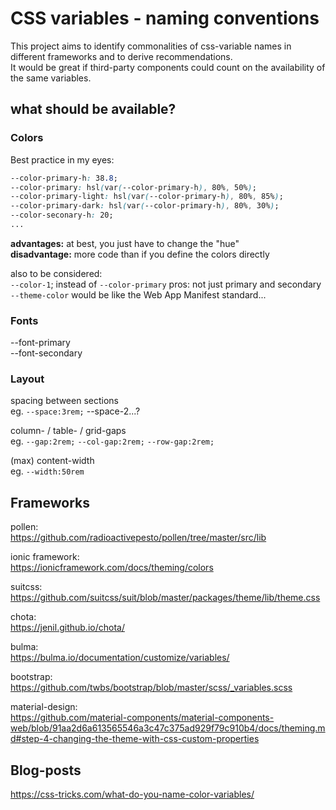 # CSS variables - naming conventions

This project aims to identify commonalities of css-variable names in different frameworks and to derive recommendations.  
It would be great if third-party components could count on the availability of the same variables.  

## what should be available?

### Colors
Best practice in my eyes:  
```css
--color-primary-h: 38.8;  
--color-primary: hsl(var(--color-primary-h), 80%, 50%);  
--color-primary-light: hsl(var(--color-primary-h), 80%, 85%);   
--color-primary-dark: hsl(var(--color-primary-h), 80%, 30%);  
--color-seconary-h: 20;   
...   
```

**advantages:** at best, you just have to change the "hue"  
**disadvantage:** more code than if you define the colors directly  

also to be considered:  
`--color-1`;  instead of `--color-primary` pros: not just primary and secondary  
`--theme-color` would be like the Web App Manifest standard...



### Fonts
--font-primary  
--font-secondary  

### Layout

spacing between sections  
eg. `--space:3rem;` --space-2...?  

column- / table- / grid-gaps  
eg. `--gap:2rem;` `--col-gap:2rem;` `--row-gap:2rem;`  

(max) content-width  
eg. `--width:50rem`  


## Frameworks

pollen:  
https://github.com/radioactivepesto/pollen/tree/master/src/lib

ionic framework:  
https://ionicframework.com/docs/theming/colors

suitcss:  
https://github.com/suitcss/suit/blob/master/packages/theme/lib/theme.css

chota:  
https://jenil.github.io/chota/

bulma:  
https://bulma.io/documentation/customize/variables/

bootstrap:  
https://github.com/twbs/bootstrap/blob/master/scss/_variables.scss

material-design:  
https://github.com/material-components/material-components-web/blob/91aa2d6a613565546a3c47c375ad929f79c910b4/docs/theming.md#step-4-changing-the-theme-with-css-custom-properties



## Blog-posts
https://css-tricks.com/what-do-you-name-color-variables/


